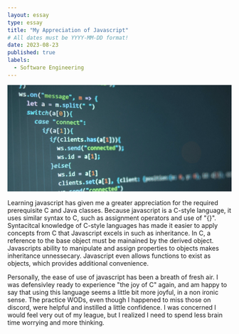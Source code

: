 ```yaml
---
layout: essay
type: essay
title: "My Appreciation of Javascript"
# All dates must be YYYY-MM-DD format!
date: 2023-08-23
published: true
labels:
  - Software Engineering
---
```

<img width="1000px" class="rounded float-start pe-4" src="../img/javascrip.png">

Learning javascript has given me a greater appreciation for the required prerequisite C and Java classes. Because javascript is a C-style language, it uses similar syntax to C, such as assignment operators and use of "{}". Syntacitcal knowledge of C-style languages has made it easier to apply concepts from C that Javascript excels in such as inheritance. In C, a reference to the base object must be mainained by the derived object. Javascripts ability to manipulate and assign properties to objects makes inheritance unnessecary. Javascript even allows functions to exist as objects, which provides additional convenience. 

Personally, the ease of use of javascript has been a breath of fresh air. I was defensivley ready to experience "the joy of C" again, and am happy to say that using this language seems a little bit more joyful, in a non ironic sense. The practice WODs, even though I happened to miss those on discord, were helpful and instilled a little confidence. I was concerned I would feel very out of my league, but I realized I need to spend less brain time worrying and more thinking. 
